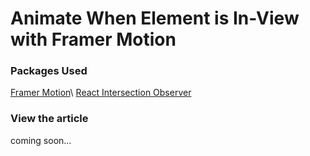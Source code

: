 # Animate When Element is In-View with Framer Motion

### Packages Used
[Framer Motion]('https://www.framer.com/api/motion')\
[React Intersection Observer]('https://www.npmjs.com/package/react-intersection-observer')

### View the article
coming soon...
